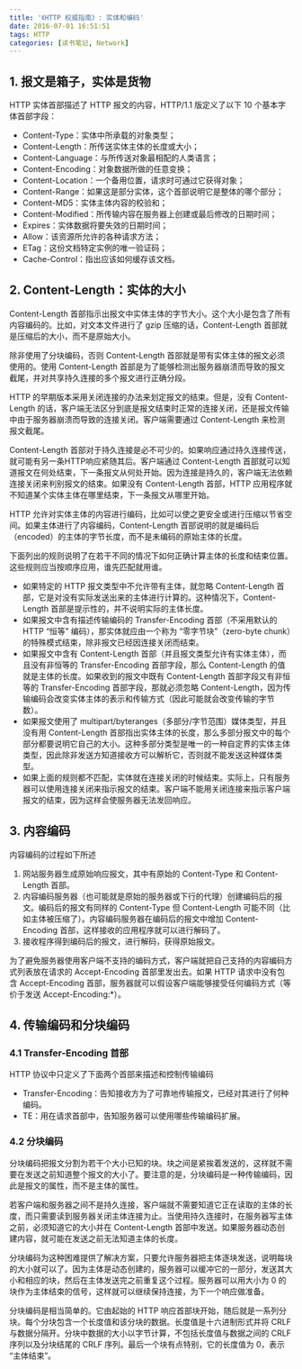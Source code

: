 ```yaml
---
title: '《HTTP 权威指南》: 实体和编码'
date: 2016-07-01 16:51:51
tags: HTTP
categories: [读书笔记, Network]
---
```


## 1. 报文是箱子，实体是货物
HTTP 实体首部描述了 HTTP 报文的内容，HTTP/1.1 版定义了以下 10 个基本字体首部字段：

- Content-Type：实体中所承载的对象类型；
- Content-Length：所传送实体主体的长度或大小；
- Content-Language：与所传送对象最相配的人类语言；
- Content-Encoding：对象数据所做的任意变换；
- Content-Location：一个备用位置，请求时可通过它获得对象；
- Content-Range：如果这是部分实体，这个首部说明它是整体的哪个部分；
- Content-MD5：实体主体内容的校验和；
- Content-Modified：所传输内容在服务器上创建或最后修改的日期时间；
- Expires：实体数据将要失效的日期时间；
- Allow：该资源所允许的各种请求方法；
- ETag：这份文档特定实例的唯一验证码；
- Cache-Control：指出应该如何缓存该文档。
  <!--more-->

## 2. Content-Length：实体的大小
Content-Length 首部指示出报文中实体主体的字节大小。这个大小是包含了所有内容编码的。比如，对文本文件进行了 gzip 压缩的话，Content-Length 首部就是压缩后的大小，而不是原始大小。

除非使用了分块编码，否则 Content-Length 首部就是带有实体主体的报文必须使用的。使用 Content-Length 首部是为了能够检测出服务器崩溃而导致的报文截尾，并对共享持久连接的多个报文进行正确分段。

HTTP 的早期版本采用关闭连接的办法来划定报文的结束。但是，没有 Content-Length 的话，客户端无法区分到底是报文结束时正常的连接关闭，还是报文传输中由于服务器崩溃而导致的连接关闭。客户端需要通过 Content-Length 来检测报文截尾。

Content-Length 首部对于持久连接是必不可少的。如果响应通过持久连接传送，就可能有另一条HTTP响应紧随其后。客户端通过 Content-Length 首部就可以知道报文在何处结束，下一条报文从何处开始。因为连接是持久的，客户端无法依赖连接关闭来判别报文的结束。如果没有 Content-Length 首部，HTTP 应用程序就不知道某个实体主体在哪里结束，下一条报文从哪里开始。

HTTP 允许对实体主体的内容进行编码，比如可以使之更安全或进行压缩以节省空间。如果主体进行了内容编码，Content-Length 首部说明的就是编码后（encoded）的主体的字节长度，而不是未编码的原始主体的长度。

下面列出的规则说明了在若干不同的情况下如何正确计算主体的长度和结束位置。这些规则应当按顺序应用，谁先匹配就用谁。

- 如果特定的 HTTP 报文类型中不允许带有主体，就忽略 Content-Length 首部，它是对没有实际发送出来的主体进行计算的。这种情况下，Content-Length 首部是提示性的，并不说明实际的主体长度。
- 如果报文中含有描述传输编码的 Transfer-Encoding 首部（不采用默认的 HTTP “恒等” 编码），那实体就应由一个称为 “零字节块”（zero-byte chunk）的特殊模式结束，除非报文已经因连接关闭而结束。
- 如果报文中含有 Content-Length 首部（并且报文类型允许有实体主体），而且没有非恒等的 Transfer-Encoding 首部字段，那么 Content-Length 的值就是主体的长度。如果收到的报文中既有 Content-Length 首部字段又有非恒等的 Transfer-Encoding 首部字段，那就必须忽略 Content-Length，因为传输编码会改变实体主体的表示和传输方式（因此可能就会改变传输的字节数）。
- 如果报文使用了 multipart/byteranges（多部分/字节范围）媒体类型，并且没有用 Content-Length 首部指出实体主体的长度，那么多部分报文中的每个部分都要说明它自己的大小。这种多部分类型是唯一的一种自定界的实体主体类型，因此除非发送方知道接收方可以解析它，否则就不能发送这种媒体类型。
- 如果上面的规则都不匹配，实体就在连接关闭的时候结束。实际上，只有服务器可以使用连接关闭来指示报文的结束。客户端不能用关闭连接来指示客户端报文的结束，因为这样会使服务器无法发回响应。

## 3. 内容编码
内容编码的过程如下所述

1. 网站服务器生成原始响应报文，其中有原始的 Content-Type 和 Content- Length 首部。
2. 内容编码服务器（也可能就是原始的服务器或下行的代理）创建编码后的报文。编码后的报文有同样的 Content-Type 但 Content-Length 可能不同（比如主体被压缩了）。内容编码服务器在编码后的报文中增加 Content-Encoding 首部，这样接收的应用程序就可以进行解码了。
3. 接收程序得到编码后的报文，进行解码，获得原始报文。

为了避免服务器使用客户端不支持的编码方式，客户端就把自己支持的内容编码方式列表放在请求的 Accept-Encoding 首部里发出去。如果 HTTP 请求中没有包含 Accept-Encoding 首部，服务器就可以假设客户端能够接受任何编码方式（等价于发送 Accept-Encoding:*）。

## 4. 传输编码和分块编码
### 4.1 Transfer-Encoding 首部
HTTP 协议中只定义了下面两个首部来描述和控制传输编码

- Transfer-Encoding：告知接收方为了可靠地传输报文，已经对其进行了何种编码。
- TE：用在请求首部中，告知服务器可以使用哪些传输编码扩展。

### 4.2 分块编码
分块编码把报文分割为若干个大小已知的块。块之间是紧挨着发送的，这样就不需要在发送之前知道整个报文的大小了。要注意的是，分块编码是一种传输编码，因此是报文的属性，而不是主体的属性。

若客户端和服务器之间不是持久连接，客户端就不需要知道它正在读取的主体的长度，而只需要读到服务器关闭主体连接为止。当使用持久连接时，在服务器写主体之前，必须知道它的大小并在 Content-Length 首部中发送。如果服务器动态创建内容，就可能在发送之前无法知道主体的长度。

分块编码为这种困难提供了解决方案，只要允许服务器把主体逐块发送，说明每块的大小就可以了。因为主体是动态创建的，服务器可以缓冲它的一部分，发送其大小和相应的块，然后在主体发送完之前重复这个过程。服务器可以用大小为 0 的块作为主体结束的信号，这样就可以继续保持连接，为下一个响应做准备。

分块编码是相当简单的。它由起始的 HTTP 响应首部块开始，随后就是一系列分块。每个分块包含一个长度值和该分块的数据。长度值是十六进制形式并将 CRLF 与数据分隔开。分块中数据的大小以字节计算，不包括长度值与数据之间的 CRLF 序列以及分块结尾的 CRLF 序列。最后一个块有点特别，它的长度值为 0，表示 “主体结束”。